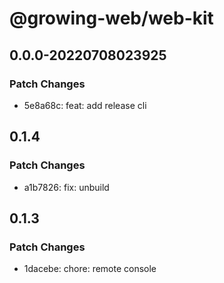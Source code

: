 # @growing-web/web-kit

## 0.0.0-20220708023925

### Patch Changes

- 5e8a68c: feat: add release cli

## 0.1.4

### Patch Changes

- a1b7826: fix: unbuild

## 0.1.3

### Patch Changes

- 1dacebe: chore: remote console
